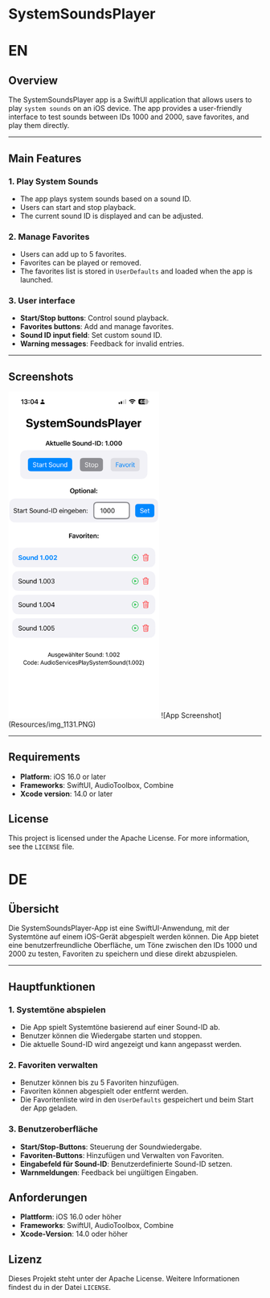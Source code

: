 # SystemSoundsPlayer

# EN
## Overview
The SystemSoundsPlayer app is a SwiftUI application that allows users to play `system sounds` on an iOS device. The app provides a user-friendly interface to test sounds between IDs 1000 and 2000, save favorites, and play them directly.

---

## Main Features

### 1. **Play System Sounds**
- The app plays system sounds based on a sound ID.
- Users can start and stop playback.
- The current sound ID is displayed and can be adjusted.

### 2. **Manage Favorites**
- Users can add up to 5 favorites.
- Favorites can be played or removed.
- The favorites list is stored in `UserDefaults` and loaded when the app is launched.

### 3. **User interface**
- **Start/Stop buttons**: Control sound playback.
- **Favorites buttons**: Add and manage favorites.
- **Sound ID input field**: Set custom sound ID.
- **Warning messages**: Feedback for invalid entries.

---

## Screenshots
<img src="Resources/img_1131.PNG" alt="App Screenshot" width="300"/>
![App Screenshot](Resources/img_1131.PNG)

---

## Requirements
- **Platform**: iOS 16.0 or later
- **Frameworks**: SwiftUI, AudioToolbox, Combine
- **Xcode version**: 14.0 or later

## License
This project is licensed under the Apache License. For more information, see the `LICENSE` file.




# DE
## Übersicht
Die SystemSoundsPlayer-App ist eine SwiftUI-Anwendung, mit der Systemtöne auf einem iOS-Gerät abgespielt werden können. Die App bietet eine benutzerfreundliche Oberfläche, um Töne zwischen den IDs 1000 und 2000 zu testen, Favoriten zu speichern und diese direkt abzuspielen.

---

## Hauptfunktionen

### 1. **Systemtöne abspielen**
- Die App spielt Systemtöne basierend auf einer Sound-ID ab.
- Benutzer können die Wiedergabe starten und stoppen.
- Die aktuelle Sound-ID wird angezeigt und kann angepasst werden.

### 2. **Favoriten verwalten**
- Benutzer können bis zu 5 Favoriten hinzufügen.
- Favoriten können abgespielt oder entfernt werden.
- Die Favoritenliste wird in den `UserDefaults` gespeichert und beim Start der App geladen.

### 3. **Benutzeroberfläche**
- **Start/Stop-Buttons**: Steuerung der Soundwiedergabe.
- **Favoriten-Buttons**: Hinzufügen und Verwalten von Favoriten.
- **Eingabefeld für Sound-ID**: Benutzerdefinierte Sound-ID setzen.
- **Warnmeldungen**: Feedback bei ungültigen Eingaben.

## Anforderungen
- **Plattform**: iOS 16.0 oder höher
- **Frameworks**: SwiftUI, AudioToolbox, Combine
- **Xcode-Version**: 14.0 oder höher

## Lizenz
Dieses Projekt steht unter der Apache License. Weitere Informationen findest du in der Datei `LICENSE`.
